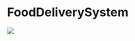 # FoodDeliverySystem

[![](http://img.youtube.com/vi/17gjWvrgUTU/0.jpg)](http://www.youtube.com/watch?v=17gjWvrgUTU "")
